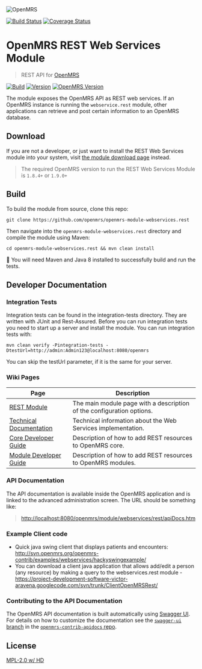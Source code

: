 
<img src="https://talk.openmrs.org/uploads/default/original/2X/f/f1ec579b0398cb04c80a54c56da219b2440fe249.jpg" alt="OpenMRS"/>

[![Build Status](https://travis-ci.org/openmrs/openmrs-module-webservices.rest.svg?branch=master)](https://travis-ci.org/openmrs/openmrs-module-webservices.rest) [![Coverage
Status](https://coveralls.io/repos/github/openmrs/openmrs-module-webservices.rest/badge.svg?branch=master)](https://coveralls.io/github/openmrs/openmrs-module-webservices.rest?branch=master)

# OpenMRS REST Web Services Module

> REST API for [OpenMRS](http://openmrs.org)

<a href="https://ci.openmrs.org/browse/RESTWS-RESTWS"><img src="https://omrs-shields.psbrandt.io/build/RESTWS/RESTWS" alt="Build"/></a>
<a href="https://modules.openmrs.org/#/show/153/webservices-rest"><img src="https://omrs-shields.psbrandt.io/version/153" alt="Version"/></a>
<a href="https://modules.openmrs.org/#/show/153/webservices-rest"><img src="https://omrs-shields.psbrandt.io/omrsversion/153" alt="OpenMRS Version"/></a>

The module exposes the OpenMRS API as REST web services. If an OpenMRS instance is running the `webservice.rest` module, other applications can retrieve and post certain information to an OpenMRS database.

## Download

If you are not a developer, or just want to install the REST Web Services module into your
system, visit [the module download page](https://modules.openmrs.org/#/show/153/webservices-rest) instead.

> The required OpenMRS version to run the REST Web Services Module is `1.8.4+` or `1.9.0+`

## Build

To build the module from source, clone this repo:

```
git clone https://github.com/openmrs/openmrs-module-webservices.rest
```

Then navigate into the `openmrs-module-webservices.rest` directory and compile the module using Maven:

```
cd openmrs-module-webservices.rest && mvn clean install
```

:pushpin: You will need Maven and Java 8 installed to successfully build and run
the tests.

## Developer Documentation

### Integration Tests

Integration tests can be found in the integration-tests directory. They are written with JUnit and Rest-Assured.
Before you can run integration tests you need to start up a server and install the module.
You can run integration tests with:
```
mvn clean verify -Pintegration-tests -DtestUrl=http://admin:Admin123@localhost:8080/openmrs
```
You can skip the testUrl parameter, if it is the same for your server.

### Wiki Pages

| Page | Description |
| ---- | ----------- |
| [REST Module](https://wiki.openmrs.org/display/docs/REST+Module) | The main module page with a description of the configuration options. |
| [Technical Documentation](https://wiki.openmrs.org/display/docs/REST+Web+Services+Technical+Documentation) | Technical information about the Web Services implementation. |
| [Core Developer Guide](https://wiki.openmrs.org/display/docs/Adding+a+Web+Service+Step+by+Step+Guide+for+Core+Developers) | Description of how to add REST resources to OpenMRS core. |
| [Module Developer Guide](https://wiki.openmrs.org/display/docs/Adding+a+Web+Service+Step+by+Step+Guide+for+Module+Developers) | Description of how to add REST resources to OpenMRS modules. |

### API Documentation

The API documentation is available inside the OpenMRS application and is linked
to the advanced administration screen. The URL should be something like:
> [http://localhost:8080/openmrs/module/webservices/rest/apiDocs.htm](http://localhost:8080/openmrs/module/webservices/rest/apiDocs.htm)

### Example Client code
  * Quick java swing client that displays patients and encounters: http://svn.openmrs.org/openmrs-contrib/examples/webservices/hackyswingexample/
  * You can download a client java application that allows add/edit a person (any resource) by making a query to the webservices.rest module - https://project-development-software-victor-aravena.googlecode.com/svn/trunk/ClientOpenMRSRest/

### Contributing to the API Documentation

The OpenMRS API documentation is built automatically using [Swagger UI](http://swagger.io/swagger-ui/). For details on how to customize the documentation see the [`swagger-ui` branch](https://github.com/psbrandt/openmrs-contrib-apidocs/tree/swagger-ui) in the [`openmrs-contrib-apidocs` repo](https://github.com/psbrandt/openmrs-contrib-apidocs).

## License

[MPL-2.0 w/ HD](http://openmrs.org/license/)
